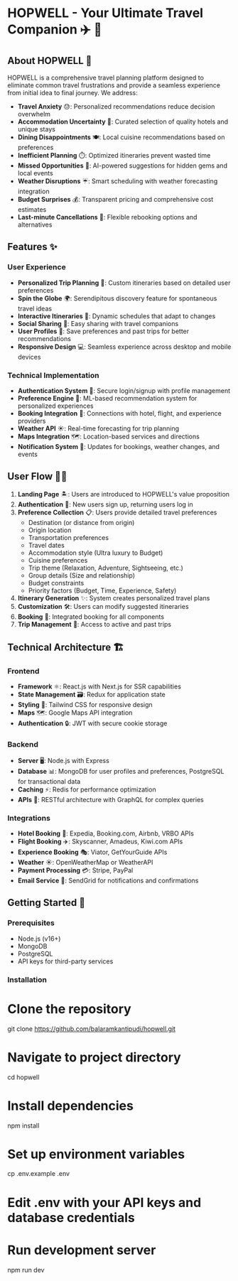# HOPWELL - Your Ultimate Travel Companion ✈️ 🌴

## About HOPWELL 🌟

HOPWELL is a comprehensive travel planning platform designed to eliminate common travel frustrations and provide a seamless experience from initial idea to final journey. We address:

- **Travel Anxiety** 😓: Personalized recommendations reduce decision overwhelm
- **Accommodation Uncertainty** 🏨: Curated selection of quality hotels and unique stays
- **Dining Disappointments** 🍽️: Local cuisine recommendations based on preferences
- **Inefficient Planning** ⏱️: Optimized itineraries prevent wasted time
- **Missed Opportunities** 💎: AI-powered suggestions for hidden gems and local events
- **Weather Disruptions** ☔: Smart scheduling with weather forecasting integration
- **Budget Surprises** 💰: Transparent pricing and comprehensive cost estimates
- **Last-minute Cancellations** 🚫: Flexible rebooking options and alternatives

## Features ✨

### User Experience
- **Personalized Trip Planning** 🧩: Custom itineraries based on detailed user preferences
- **Spin the Globe** 🌍: Serendipitous discovery feature for spontaneous travel ideas
- **Interactive Itineraries** 📱: Dynamic schedules that adapt to changes
- **Social Sharing** 📢: Easy sharing with travel companions
- **User Profiles** 👤: Save preferences and past trips for better recommendations
- **Responsive Design** 💻: Seamless experience across desktop and mobile devices

### Technical Implementation
- **Authentication System** 🔐: Secure login/signup with profile management
- **Preference Engine** 🧠: ML-based recommendation system for personalized experiences
- **Booking Integration** 🔄: Connections with hotel, flight, and experience providers
- **Weather API** ☀️: Real-time forecasting for trip planning
- **Maps Integration** 🗺️: Location-based services and directions
- **Notification System** 🔔: Updates for bookings, weather changes, and events

## User Flow 🚶‍♂️

1. **Landing Page** 🏝️: Users are introduced to HOPWELL's value proposition
2. **Authentication** 🔑: New users sign up, returning users log in
3. **Preference Collection** 📋: Users provide detailed travel preferences
   - Destination (or distance from origin)
   - Origin location
   - Transportation preferences
   - Travel dates
   - Accommodation style (Ultra luxury to Budget)
   - Cuisine preferences
   - Trip theme (Relaxation, Adventure, Sightseeing, etc.)
   - Group details (Size and relationship)
   - Budget constraints
   - Priority factors (Budget, Time, Experience, Safety)
4. **Itinerary Generation** ✨: System creates personalized travel plans
5. **Customization** 🛠️: Users can modify suggested itineraries
6. **Booking** 🎫: Integrated booking for all components
7. **Trip Management** 📂: Access to active and past trips

## Technical Architecture 🏗️

### Frontend
- **Framework** ⚛️: React.js with Next.js for SSR capabilities
- **State Management** 🗃️: Redux for application state
- **Styling** 🎨: Tailwind CSS for responsive design
- **Maps** 🗺️: Google Maps API integration
- **Authentication** 🔒: JWT with secure cookie storage

### Backend
- **Server** 🖥️: Node.js with Express
- **Database** 📊: MongoDB for user profiles and preferences, PostgreSQL for transactional data
- **Caching** ⚡: Redis for performance optimization
- **APIs** 🔌: RESTful architecture with GraphQL for complex queries

### Integrations
- **Hotel Booking** 🏨: Expedia, Booking.com, Airbnb, VRBO APIs
- **Flight Booking** ✈️: Skyscanner, Amadeus, Kiwi.com APIs
- **Experience Booking** 🎭: Viator, GetYourGuide APIs
- **Weather** ☀️: OpenWeatherMap or WeatherAPI
- **Payment Processing** 💳: Stripe, PayPal
- **Email Service** 📧: SendGrid for notifications and confirmations

## Getting Started 🚀

### Prerequisites
- Node.js (v16+)
- MongoDB
- PostgreSQL
- API keys for third-party services

### Installation

# Clone the repository
git clone https://github.com/balaramkantipudi/hopwell.git

# Navigate to project directory
cd hopwell

# Install dependencies
npm install

# Set up environment variables
cp .env.example .env
# Edit .env with your API keys and database credentials

# Run development server
npm run dev
